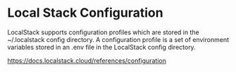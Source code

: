 # Local Stack Configuration

LocalStack supports configuration profiles which are stored in the
~/.localstack config directory. A configuration profile is a set of
environment variables stored in an .env file in the LocalStack config
directory.

https://docs.localstack.cloud/references/configuration
